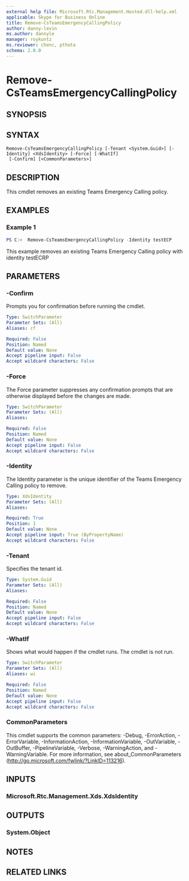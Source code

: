 ```yaml
---
external help file: Microsoft.Rtc.Management.Hosted.dll-help.xml 
applicable: Skype for Business Online 
title: Remove-CsTeamsEmergencyCallingPolicy
author: danny-levin
ms.author: dannyle
manager: roykuntz
ms.reviewer: chenc, pthota
schema: 2.0.0
---
```


# Remove-CsTeamsEmergencyCallingPolicy

## SYNOPSIS

## SYNTAX

```
Remove-CsTeamsEmergencyCallingPolicy [-Tenant <System.Guid>] [-Identity] <XdsIdentity> [-Force] [-WhatIf]
 [-Confirm] [<CommonParameters>]
```

## DESCRIPTION
 This cmdlet removes an existing Teams Emergency Calling policy. 

## EXAMPLES

### Example 1
```powershell
PS C:>  Remove-CsTeamsEmergencyCallingPolicy -Identity testECP 
```

 This example removes an existing Teams Emergency Calling policy with identity testECRP 

## PARAMETERS

### -Confirm
Prompts you for confirmation before running the cmdlet.

```yaml
Type: SwitchParameter
Parameter Sets: (All)
Aliases: cf

Required: False
Position: Named
Default value: None
Accept pipeline input: False
Accept wildcard characters: False
```

### -Force
 The Force parameter suppresses any confirmation prompts that are otherwise displayed before the changes are made.

```yaml
Type: SwitchParameter
Parameter Sets: (All)
Aliases:

Required: False
Position: Named
Default value: None
Accept pipeline input: False
Accept wildcard characters: False
```

### -Identity
 The Identity parameter is the unique identifier of the Teams Emergency Calling policy to remove. 

```yaml
Type: XdsIdentity
Parameter Sets: (All)
Aliases:

Required: True
Position: 1
Default value: None
Accept pipeline input: True (ByPropertyName)
Accept wildcard characters: False
```

### -Tenant
 Specifies the tenant id. 

```yaml
Type: System.Guid
Parameter Sets: (All)
Aliases:

Required: False
Position: Named
Default value: None
Accept pipeline input: False
Accept wildcard characters: False
```

### -WhatIf
Shows what would happen if the cmdlet runs.
The cmdlet is not run.

```yaml
Type: SwitchParameter
Parameter Sets: (All)
Aliases: wi

Required: False
Position: Named
Default value: None
Accept pipeline input: False
Accept wildcard characters: False
```

### CommonParameters
This cmdlet supports the common parameters: -Debug, -ErrorAction, -ErrorVariable, -InformationAction, -InformationVariable, -OutVariable, -OutBuffer, -PipelineVariable, -Verbose, -WarningAction, and -WarningVariable. For more information, see about_CommonParameters (http://go.microsoft.com/fwlink/?LinkID=113216).

## INPUTS

### Microsoft.Rtc.Management.Xds.XdsIdentity

## OUTPUTS

### System.Object
## NOTES

## RELATED LINKS
